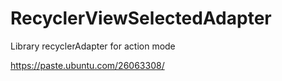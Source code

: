 # RecyclerViewSelectedAdapter
Library recyclerAdapter for action mode


https://paste.ubuntu.com/26063308/
